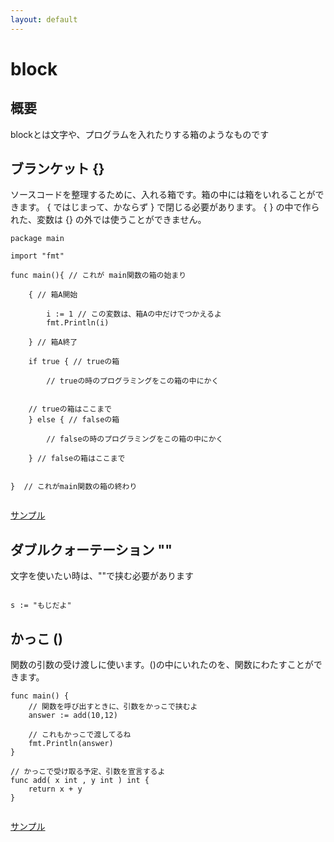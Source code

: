 ```yaml
---
layout: default
---
```


# block

## 概要

blockとは文字や、プログラムを入れたりする箱のようなものです

## ブランケット {}

ソースコードを整理するために、入れる箱です。箱の中には箱をいれることができます。
{ ではじまって、かならず } で閉じる必要があります。
{ } の中で作られた、変数は {} の外では使うことができません。

```
package main

import "fmt"

func main(){ // これが main関数の箱の始まり

    { // 箱A開始

        i := 1 // この変数は、箱Aの中だけでつかえるよ
        fmt.Println(i)

    } // 箱A終了

    if true { // trueの箱

        // trueの時のプログラミングをこの箱の中にかく


    // trueの箱はここまで
    } else { // falseの箱

        // falseの時のプログラミングをこの箱の中にかく

    } // falseの箱はここまで


}  // これがmain関数の箱の終わり


```
[サンプル](http://play.golang.org/p/e1nZ8bgI9s)

## ダブルクォーテーション ""

文字を使いたい時は、""で挟む必要があります

```

s := "もじだよ"

```

## かっこ ()

関数の引数の受け渡しに使います。()の中にいれたのを、関数にわたすことができます。

```
func main() {
    // 関数を呼び出すときに、引数をかっこで挟むよ
    answer := add(10,12) 

    // これもかっこで渡してるね
    fmt.Println(answer)
}

// かっこで受け取る予定、引数を宣言するよ
func add( x int , y int ) int {
    return x + y
}


```

[サンプル](http://play.golang.org/p/Chbj3su4hV)
